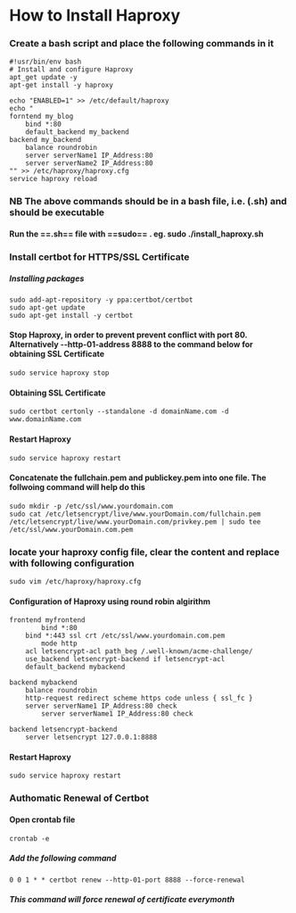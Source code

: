 # How to Install Haproxy
### Create a bash script and place the following commands in it
	#!usr/bin/env bash
	# Install and configure Haproxy
	apt_get update -y
	apt-get install -y haproxy

	echo "ENABLED=1" >> /etc/default/haproxy
	echo "
	forntend my_blog
		bind *:80
		default_backend my_backend
	backend my_backend
		balance roundrobin
		server serverName1 IP_Address:80
		server serverName2 IP_Address:80
	"" >> /etc/haproxy/haproxy.cfg
	service haproxy reload
### NB The above commands should be in a bash file, i.e. (.sh) and should be executable
#### Run the ==.sh== file with ==sudo== . eg. sudo ./install_haproxy.sh

### Install certbot for HTTPS/SSL Certificate
##### Installing packages
	sudo add-apt-repository -y ppa:certbot/certbot
	sudo apt-get update
	sudo apt-get install -y certbot
#### Stop Haproxy, in order to prevent prevent conflict with port 80. Alternatively --http-01-address 8888 to the command below for obtaining SSL Certificate

	sudo service haproxy stop
#### Obtaining SSL Certificate
	sudo certbot certonly --standalone -d domainName.com -d www.domainName.com
#### Restart Haproxy

	sudo service haproxy restart
#### Concatenate the fullchain.pem and publickey.pem into one file. The follwoing command will help do this

	sudo mkdir -p /etc/ssl/www.yourdomain.com
	sudo cat /etc/letsencrypt/live/www.yourDomain.com/fullchain.pem /etc/letsencrypt/live/www.yourDomain.com/privkey.pem | sudo tee /etc/ssl/www.yourDomain.com.pem

### locate your haproxy config file, clear the content and replace with following configuration

	sudo vim /etc/haproxy/haproxy.cfg

#### Configuration of Haproxy using round robin algirithm
	frontend myfrontend
        	bind *:80
		bind *:443 ssl crt /etc/ssl/www.yourdomain.com.pem
        	mode http
		acl letsencrypt-acl path_beg /.well-known/acme-challenge/
		use_backend letsencrypt-backend if letsencrypt-acl
		default_backend mybackend

	backend mybackend
		balance roundrobin
		http-request redirect scheme https code unless { ssl_fc }
		server serverName1 IP_Address:80 check
        	server serverName1 IP_Address:80 check

	backend letsencrypt-backend
		server letsencrypt 127.0.0.1:8888
#### Restart Haproxy
	sudo service haproxy restart
### Authomatic Renewal of Certbot
#### Open crontab file
	crontab -e
##### Add the following command

	0 0 1 * * certbot renew --http-01-port 8888 --force-renewal

##### This command will force renewal of certificate everymonth
